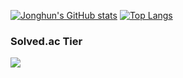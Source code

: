 
<!--
**chjh6107/chjh6107** is a ✨ _special_ ✨ repository because its `README.md` (this file) appears on your GitHub profile.

Here are some ideas to get you started:

- 🔭 I’m currently working on ...
- 🌱 I’m currently learning ...
- 👯 I’m looking to collaborate on ...
- 🤔 I’m looking for help with ...
- 💬 Ask me about ...
- 📫 How to reach me: ...
- 😄 Pronouns: ...
- ⚡ Fun fact: ...
-->



[![Jonghun's GitHub stats](https://github-readme-stats.vercel.app/api?username=chjh6107)](https://github.com/anuraghazra/github-readme-stats)
[![Top Langs](https://github-readme-stats.vercel.app/api/top-langs/?username=chjh6107)](https://github.com/anuraghazra/github-readme-stats)

### Solved.ac Tier
<img src="http://mazassumnida.wtf/api/v2/generate_badge?boj=k6186&cache=c">
